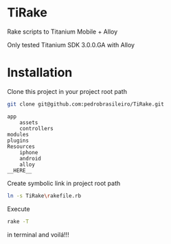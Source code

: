 TiRake
======

Rake scripts to Titanium Mobile + Alloy

Only tested Titanium SDK 3.0.0.GA with Alloy


Installation
============

Clone this project in your project root path
```bash
git clone git@github.com:pedrobrasileiro/TiRake.git
```

    app
        assets
        controllers
    modules
    plugins
    Resources
        iphone
        android
        alloy
    __HERE__

Create symbolic link in project root path
```bash
ln -s TiRake\rakefile.rb 
```

Execute 
```bash
rake -T 
```
in terminal and voilá!!!
